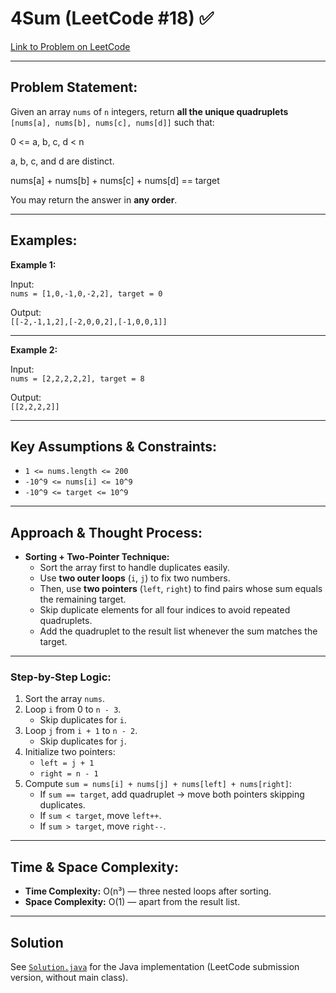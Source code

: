 # 4Sum (LeetCode #18) ✅

[Link to Problem on LeetCode](https://leetcode.com/problems/4sum/)

---

## Problem Statement:

Given an array `nums` of `n` integers, return **all the unique quadruplets** `[nums[a], nums[b], nums[c], nums[d]]` such that:

0 <= a, b, c, d < n

a, b, c, and d are distinct.

nums[a] + nums[b] + nums[c] + nums[d] == target

You may return the answer in **any order**.

---

## Examples:

**Example 1:**

Input:  
`nums = [1,0,-1,0,-2,2], target = 0`

Output:  
`[[-2,-1,1,2],[-2,0,0,2],[-1,0,0,1]]`

---

**Example 2:**

Input:  
`nums = [2,2,2,2,2], target = 8`

Output:  
`[[2,2,2,2]]`

---

## Key Assumptions & Constraints:

* `1 <= nums.length <= 200`  
* `-10^9 <= nums[i] <= 10^9`  
* `-10^9 <= target <= 10^9`  

---

## Approach & Thought Process:

* **Sorting + Two-Pointer Technique:**
  * Sort the array first to handle duplicates easily.
  * Use **two outer loops** (`i`, `j`) to fix two numbers.
  * Then, use **two pointers** (`left`, `right`) to find pairs whose sum equals the remaining target.
  * Skip duplicate elements for all four indices to avoid repeated quadruplets.
  * Add the quadruplet to the result list whenever the sum matches the target.

---

### Step-by-Step Logic:

1. Sort the array `nums`.  
2. Loop `i` from 0 to `n - 3`.  
   - Skip duplicates for `i`.  
3. Loop `j` from `i + 1` to `n - 2`.  
   - Skip duplicates for `j`.  
4. Initialize two pointers:
   - `left = j + 1`
   - `right = n - 1`
5. Compute `sum = nums[i] + nums[j] + nums[left] + nums[right]`:
   - If `sum == target`, add quadruplet → move both pointers skipping duplicates.
   - If `sum < target`, move `left++`.
   - If `sum > target`, move `right--`.

---

## Time & Space Complexity:

* **Time Complexity:** O(n³) — three nested loops after sorting.  
* **Space Complexity:** O(1) — apart from the result list.

---

## Solution

See [`Solution.java`](Solution.java) for the Java implementation (LeetCode submission version, without main class).

